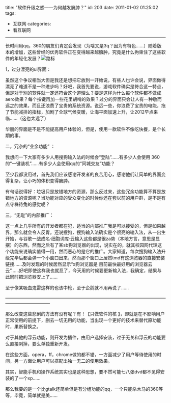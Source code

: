title: "软件升级之惑——为何越发臃肿？"
id: 203
date: 2011-01-02 01:25:02
tags: 
- 互联网
categories: 
- 看互联网
---

长时间用qq，360的朋友们肯定会发现（为啥又是3q？因为有特色……）随着版本的增加，这些曾经的优秀软件正在变得越来越臃肿，究竟是什么拘束住了这些软件的年轻化发展？![](http://pic1a.nipic.com/2008-10-27/2008102712197236_2.jpg "路标")<!--more-->

1，过分漂亮的ui界面：

虽然这个争议相当大但是我还是想把它放到一开始说，有些人也许会说，界面做得漂亮了难道不是一种进步吗？好吧，我首先要说，游戏软件确实是符合这一特点， 但是对于别的软件就一定还符合这个道理么？要是这样为什么每个软件都不做成aero效果？每个按键再加一些花里胡哨的效果？过分的界面只会让人有一种敬而远之的效果，而且还浪费了宝贵的系统资源。说远一些，你浪费了宝贵的电能，拖了节能减排的指标，加剧了全球气候变暖，让海平面加速上升，让2012早点来临……（这也太远了）

华丽的界面是不是不能提高用户体验的，但是，使用一款软件不像吃快餐，是个长期的事。

二，冗杂的“业余功能” ：

我想问一下大家有多少人用搜狗输入法的时候会“登陆”……有多少人会使用 360的“一键装机”……有多少人会使用qq的“同城交友”功能？

至少我都没用过，首先我们应该感谢开发者的良苦用心，感谢他们让简单的界面变得复杂，让小巧的体积变得臃肿。

有句话说得好：垃圾只是放错地方的资源，那么反过来，这些冗余功能算不算是放错地方的资源呢？当功能对应的受众变化的时候你还在套以前的用户群，是不是有点守株待兔的感觉呢？

三，“无耻”的内部推广：

这一点上几乎所有的开发者都在犯，适当的内部推广我是可以接受的，但是如果越界，那么就会令人反胃。还说搜狗，搜狗输入法确实是个很亮的输入法，从一出生开始，与谷歌一战成名·细胞词库·云输入这些都是很za势（本地方言，意思是显摆）的东西，然而之后有了某sb狗浏览器的出现，说实在的，就其校园网代理这个功能来说确实值得一用，然而恶心的是它的推广。大家知道，每次搜狗输入法升级完毕后都会弹一个小窗口出来，然而那个窗口上居然tmd有这浏览器的直接安装链接……及时发现的时候居然显示“x狗浏览器是 目前最快最好用的浏览器云云”……好吧即使这样我也就忍了，今天用的时候要更新输入法，我确定，结果与此同时把浏览器安上了……

至于像某吸血鬼雷这样的也该中枪，至于企鹅就不用再说了……

——————————————————————————————————————————————

那么改变这些悲剧的方法有没有呢？有！【只做软件的核 】，即就是在不影响用户正常使用的前提下，删去一切无用的功能，当出现一个更好的技术来替代原功能时，果断替换之。

对于其他的浮云功能，则开发为插件，由用户选择安装，过于无关和浮云的功能要么直接剁掉，要么单独重新开发。

在这些方面，opera，ff，chrome做的都不错，一方面减少了用户等待使用的时间，另一方面让用户可以搭配出独一无二的使用效果。

其实，智能手机和操作系统其实也是这种思想，要不然可能七八张dvd都不见得安装的了一个xp……

那么我要的是一个比gtalk还简单但是有分组功能的qq，一个只能杀木马的360等等，毕竟，简单就是美……